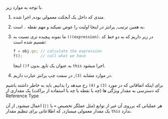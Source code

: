 
با توجه به موارد زیر.

1. متدی که داخل یک آبجکت معمولی بوده, اجرا شده.

2. به همین ترتیب, پرانتز در اینجا اولیت را عوض نمیکند و مهم نقطه `.` است.

3. ما نمونه پیچیده تری نسبت به  `()(expression)`.  در زیر داریم که به دو خط کد تقسیم شده است:

    ```js no-beautify
    f = obj.go; // calculate the expression
    f();        // call what we have
    ```

    اینجا `()f` به عنوان یک تابع, بدون `this` اجرا میشود.

4. در موارد مشابه `(3)`, در سمت چپ پرانتز عبارت داریم.

برای اینکه اتفاقاتی که در مورد `(3)` و `(4)` رج میدهد را بدانیم, باید به خاطر داشته باشیم که دسترسی به مقدار ویژگی ها (چه با نقطه یا چه با استفاده از براکت) یک مقداری از Reference Type 

هر عملیاتی که برروی آن غیر از توابع (مثل عملگر تخصیص `=` یا `||`) اعمال میشود, از آن یک مقدار معمولی میسازد, که اطلاعاتی برای تنظیم مقدار `this` ندارد.
